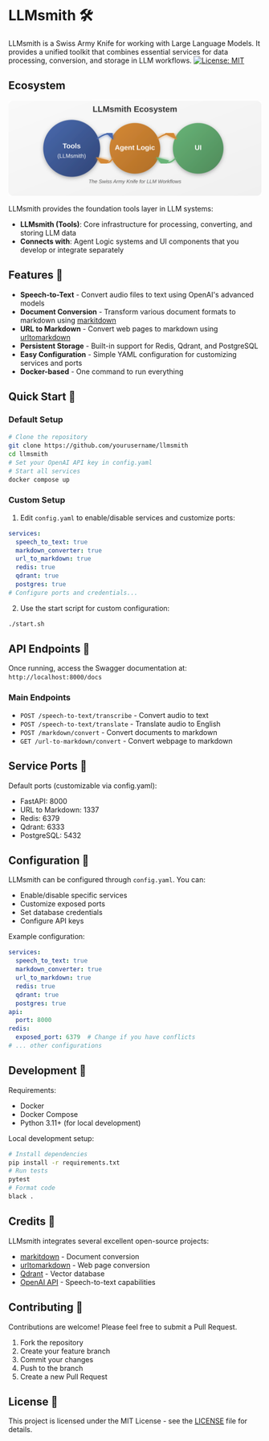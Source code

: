 # LLMsmith 🛠️
LLMsmith is a Swiss Army Knife for working with Large Language Models. It provides a unified toolkit that combines essential services for data processing, conversion, and storage in LLM workflows.
[![License: MIT](https://img.shields.io/badge/License-MIT-yellow.svg)](https://opensource.org/licenses/MIT)

## Ecosystem
![LLMsmith Ecosystem](architecture.svg)

LLMsmith provides the foundation tools layer in LLM systems:
- **LLMsmith (Tools)**: Core infrastructure for processing, converting, and storing LLM data
- **Connects with**: Agent Logic systems and UI components that you develop or integrate separately

## Features 🌟
- **Speech-to-Text** - Convert audio files to text using OpenAI's advanced models
- **Document Conversion** - Transform various document formats to markdown using [markitdown](https://github.com/microsoft/markitdown)
- **URL to Markdown** - Convert web pages to markdown using [urltomarkdown](https://github.com/macsplit/urltomarkdown)
- **Persistent Storage** - Built-in support for Redis, Qdrant, and PostgreSQL
- **Easy Configuration** - Simple YAML configuration for customizing services and ports
- **Docker-based** - One command to run everything

## Quick Start 🚀
### Default Setup
```bash
# Clone the repository
git clone https://github.com/yourusername/llmsmith
cd llmsmith
# Set your OpenAI API key in config.yaml
# Start all services
docker compose up
```

### Custom Setup
1. Edit `config.yaml` to enable/disable services and customize ports:
```yaml
services:
  speech_to_text: true
  markdown_converter: true
  url_to_markdown: true
  redis: true
  qdrant: true
  postgres: true
# Configure ports and credentials...
```

2. Use the start script for custom configuration:
```bash
./start.sh
```

## API Endpoints 📡
Once running, access the Swagger documentation at: `http://localhost:8000/docs`

### Main Endpoints
- `POST /speech-to-text/transcribe` - Convert audio to text
- `POST /speech-to-text/translate` - Translate audio to English
- `POST /markdown/convert` - Convert documents to markdown
- `GET /url-to-markdown/convert` - Convert webpage to markdown

## Service Ports 🔌
Default ports (customizable via config.yaml):
- FastAPI: 8000
- URL to Markdown: 1337
- Redis: 6379
- Qdrant: 6333
- PostgreSQL: 5432

## Configuration 🔧
LLMsmith can be configured through `config.yaml`. You can:
- Enable/disable specific services
- Customize exposed ports
- Set database credentials
- Configure API keys

Example configuration:
```yaml
services:
  speech_to_text: true
  markdown_converter: true
  url_to_markdown: true
  redis: true
  qdrant: true
  postgres: true
api:
  port: 8000
redis:
  exposed_port: 6379  # Change if you have conflicts
# ... other configurations
```

## Development 🔨
Requirements:
- Docker
- Docker Compose
- Python 3.11+ (for local development)

Local development setup:
```bash
# Install dependencies
pip install -r requirements.txt
# Run tests
pytest
# Format code
black .
```

## Credits 👏
LLMsmith integrates several excellent open-source projects:
- [markitdown](https://github.com/microsoft/markitdown) - Document conversion
- [urltomarkdown](https://github.com/macsplit/urltomarkdown) - Web page conversion
- [Qdrant](https://github.com/qdrant/qdrant) - Vector database
- [OpenAI API](https://platform.openai.com/) - Speech-to-text capabilities

## Contributing 🤝
Contributions are welcome! Please feel free to submit a Pull Request.
1. Fork the repository
2. Create your feature branch
3. Commit your changes
4. Push to the branch
5. Create a new Pull Request

## License 📄
This project is licensed under the MIT License - see the [LICENSE](LICENSE) file for details.
